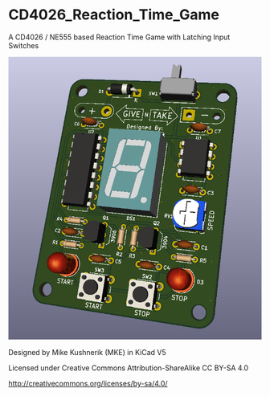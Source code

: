 # CD4026_Reaction_Time_Game
A CD4026 / NE555 based Reaction Time Game with Latching Input Switches

![PCB ISO](Images/1b_iso.png)


Designed by Mike Kushnerik (MKE) in KiCad V5

Licensed under Creative Commons Attribution-ShareAlike CC BY-SA 4.0

http://creativecommons.org/licenses/by-sa/4.0/
